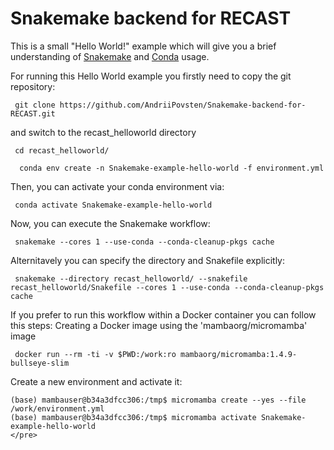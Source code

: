 # Snakemake backend for RECAST
This is a small "Hello World!" example which will give you a brief understanding of [Snakemake](https://snakemake.readthedocs.io/en/stable/) and [Conda](https://docs.conda.io/en/latest/) usage.

For running this Hello World example you firstly need to copy the git repository:
```
 git clone https://github.com/AndriiPovsten/Snakemake-backend-for-RECAST.git
```
and switch to the recast_helloworld directory
``` 
 cd recast_helloworld/

  conda env create -n Snakemake-example-hello-world -f environment.yml
```
Then, you can activate your conda environment via:
```
 conda activate Snakemake-example-hello-world
```
Now, you can execute the Snakemake workflow:
``` 
 snakemake --cores 1 --use-conda --conda-cleanup-pkgs cache   
```
Alternitavely you can specify the directory and Snakefile explicitly:
``` 
 snakemake --directory recast_helloworld/ --snakefile recast_helloworld/Snakefile --cores 1 --use-conda --conda-cleanup-pkgs cache
```
If you prefer to run this workflow within a Docker container you can follow this steps:
Creating a Docker image using the 'mambaorg/micromamba' image
``` 
 docker run --rm -ti -v $PWD:/work:ro mambaorg/micromamba:1.4.9-bullseye-slim 
```
Create a new environment and activate it:
``` 
(base) mambauser@b34a3dfcc306:/tmp$ micromamba create --yes --file /work/environment.yml
(base) mambauser@b34a3dfcc306:/tmp$ micromamba activate Snakemake-example-hello-world
</pre>
```
